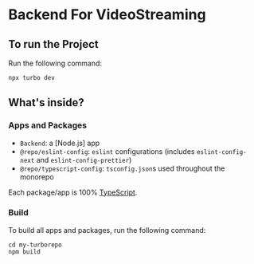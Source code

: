 # Backend For VideoStreaming

## To run the Project

Run the following command:

```sh
npx turbo dev
```

## What's inside?

### Apps and Packages

- `Backend`: a [Node.js] app
- `@repo/eslint-config`: `eslint` configurations (includes `eslint-config-next` and `eslint-config-prettier`)
- `@repo/typescript-config`: `tsconfig.json`s used throughout the monorepo

Each package/app is 100% [TypeScript](https://www.typescriptlang.org/).

### Build

To build all apps and packages, run the following command:

```
cd my-turborepo
npm build
```
